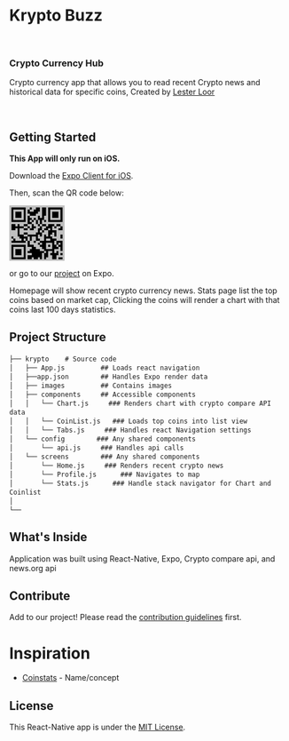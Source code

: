 # Krypto Buzz

 <br>

### Crypto Currency Hub

Crypto currency app that allows you to read recent Crypto news and historical data for specific coins, Created by [Lester Loor](https://github.com/lesterloor)

<br>

## Getting Started

**This App will only run on iOS.**

Download the [Expo Client for iOS](https://itunes.apple.com/app/apple-store/id982107779?ct=www&mt=8).

Then, scan the QR code below:

<img src="./images/code.png" align= "center" width="100" height="100" />

or go to our [project](https://expo.io/@nethanelkohen/Daddys-Watching) on Expo.

Homepage will show recent crypto currency news. Stats page list the top coins based on market cap, Clicking the coins will render a chart with that coins last 100 days statistics.

## Project Structure

```
├── krypto    # Source code
│   ├── App.js         ## Loads react navigation
│   ├──app.json        ## Handles Expo render data
│   ├── images         ## Contains images
│   ├── components     ## Accessible components
│   │   └── Chart.js     ### Renders chart with crypto compare API data
│   │   └── CoinList.js   ### Loads top coins into list view
│   │   └── Tabs.js     ### Handles react Navigation settings
│   └── config        ### Any shared components
│       └── api.js     ### Handles api calls
│   └── screens        ### Any shared components
│       └── Home.js     ### Renders recent crypto news
│       └── Profile.js      ### Navigates to map
│       └── Stats.js      ### Handle stack navigator for Chart and Coinlist
│
└──
```

## What's Inside

Application was built using React-Native, Expo, Crypto compare api, and news.org api

## Contribute

Add to our project! Please read the [contribution guidelines](CONTRIBUTING.md) first.

# Inspiration

* [Coinstats](https://itunes.apple.com/us/app/coin-stats-crypto-portfolio/id1247849330?mt=8) - Name/concept

## License

This React-Native app is under the [MIT License](https://github.com/nethanelkohen/ByeBye/blob/master/LICENSE).
